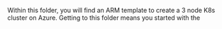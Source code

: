 Within this folder, you will find an ARM template to create a 3 node K8s cluster on Azure. Getting to this folder means you started with the 
